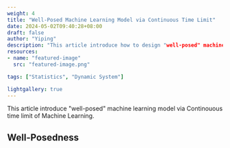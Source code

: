```yaml
---
weight: 4
title: "Well-Posed Machine Learning Model via Continuous Time Limit"
date: 2024-05-02T09:40:28+08:00
draft: false
author: "Yiping"
description: "This article introduce how to design "well-posed" machine learning model via Continouous time limit of Machine Learning."
resources:
- name: "featured-image"
  src: "featured-image.png"

tags: ["Statistics", "Dynamic System"]

lightgallery: true
---
```


This article introduce "well-posed" machine learning model via Continouous time limit of Machine Learning.

## Well-Posedness
